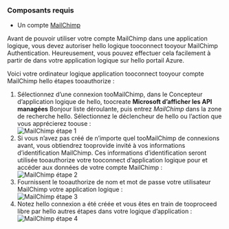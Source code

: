 ### <a name="prerequisites"></a>Composants requis
* Un compte [MailChimp](https://www.MailChimp.com/) 

Avant de pouvoir utiliser votre compte MailChimp dans une application logique, vous devez autoriser hello logique tooconnect tooyour MailChimp Authentication. Heureusement, vous pouvez effectuer cela facilement à partir de dans votre application logique sur hello portail Azure. 

Voici votre ordinateur logique application tooconnect tooyour compte MailChimp hello étapes tooauthorize :

1. Sélectionnez d’une connexion tooMailChimp, dans le Concepteur d’application logique de hello, toocreate **Microsoft d’afficher les API managées** Bonjour liste déroulante, puis entrez *MailChimp* dans la zone de recherche hello. Sélectionnez le déclencheur de hello ou l’action que vous apprécierez toouse :  
   ![MailChimp étape 1](./media/connectors-create-api-mailchimp/mailchimp-1.png)
2. Si vous n’avez pas créé de n’importe quel tooMailChimp de connexions avant, vous obtiendrez tooprovide invité à vos informations d’identification MailChimp. Ces informations d’identification seront utilisée tooauthorize votre tooconnect d’application logique pour et accéder aux données de votre compte MailChimp :  
   ![MailChimp étape 2](./media/connectors-create-api-mailchimp/mailchimp-2.png)
3. Fournissent le tooauthorize de nom et mot de passe votre utilisateur MailChimp votre application logique :  
   ![MailChimp étape 3](./media/connectors-create-api-mailchimp/mailchimp-3.png)   
4. Notez hello connexion a été créée et vous êtes en train de tooproceed libre par hello autres étapes dans votre logique d’application :  
   ![MailChimp étape 4](./media/connectors-create-api-mailchimp/mailchimp-4.png)

